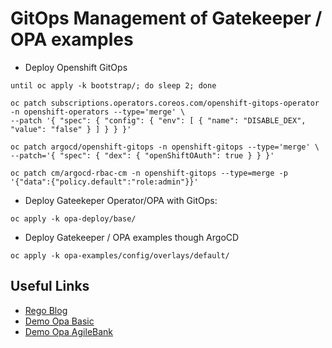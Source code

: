 # GitOps Management of Gatekeeper / OPA examples

* Deploy Openshift GitOps
```
until oc apply -k bootstrap/; do sleep 2; done

oc patch subscriptions.operators.coreos.com/openshift-gitops-operator -n openshift-operators --type='merge' \
--patch '{ "spec": { "config": { "env": [ { "name": "DISABLE_DEX", "value": "false" } ] } } }'

oc patch argocd/openshift-gitops -n openshift-gitops --type='merge' \
--patch='{ "spec": { "dex": { "openShiftOAuth": true } } }'

oc patch cm/argocd-rbac-cm -n openshift-gitops --type=merge -p '{"data":{"policy.default":"role:admin"}}'
```

* Deploy Gateekeper Operator/OPA with GitOps:
```
oc apply -k opa-deploy/base/
```

* Deploy Gatekeeper / OPA examples though ArgoCD
```
oc apply -k opa-examples/config/overlays/default/
```

## Useful Links

* [Rego Blog](https://github.com/garethahealy/rego-blog)
* [Demo Opa Basic](https://github.com/open-policy-agent/gatekeeper/blob/master/demo/basic/demo.sh)
* [Demo Opa AgileBank](https://github.com/open-policy-agent/gatekeeper/tree/master/demo/agilebank)
